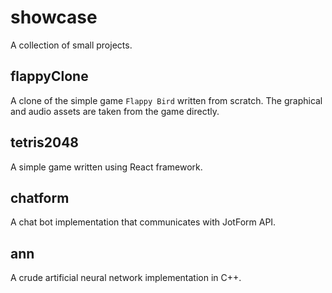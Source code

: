 # showcase

A collection of small projects.

## flappyClone

A clone of the simple game `Flappy Bird` written from scratch. The graphical and audio assets are taken from the game directly.

## tetris2048

A simple game written using React framework.

## chatform

A chat bot implementation that communicates with JotForm API.

## ann

A crude artificial neural network implementation in C++.
